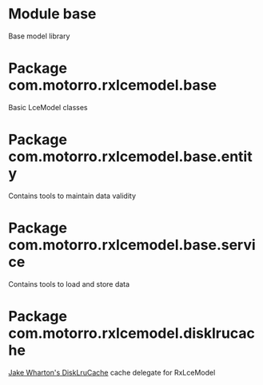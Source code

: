 # Module base
Base model library
# Package com.motorro.rxlcemodel.base
Basic LceModel classes
# Package com.motorro.rxlcemodel.base.entity
Contains tools to maintain data validity
# Package com.motorro.rxlcemodel.base.service
Contains tools to load and store data
# Package com.motorro.rxlcemodel.disklrucache
[Jake Wharton's DiskLruCache](https://github.com/JakeWharton/DiskLruCache) cache delegate for RxLceModel
